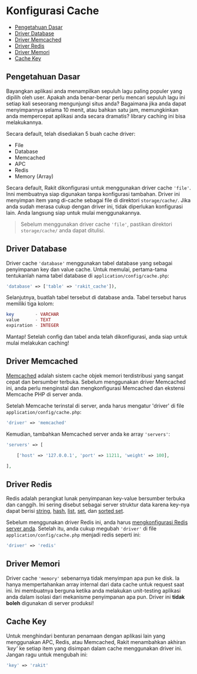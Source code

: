 # Konfigurasi Cache

<!-- MarkdownTOC autolink="true" autoanchor="true" levels="2,3" bracket="round" lowercase="only_ascii" -->

- [Pengetahuan Dasar](#pengetahuan-dasar)
- [Driver Database](#driver-database)
- [Driver Memcached](#driver-memcached)
- [Driver Redis](#driver-redis)
- [Driver Memori](#driver-memori)
- [Cache Key](#cache-key)

<!-- /MarkdownTOC -->


<a id="pengetahuan-dasar"></a>
## Pengetahuan Dasar

Bayangkan aplikasi anda menampilkan sepuluh lagu paling populer yang dipilih oleh user. Apakah anda benar-benar perlu mencari sepuluh lagu ini setiap kali seseorang mengunjungi situs anda? Bagaimana jika anda dapat menyimpannya selama 10 menit, atau bahkan satu jam, memungkinkan anda mempercepat aplikasi anda secara dramatis? library caching ini bisa melakukannya.

Secara default, telah disediakan 5 buah cache driver:

- File
- Database
- Memcached
- APC
- Redis
- Memory (Array)

Secara default, Rakit dikonfigurasi untuk menggunakan driver cache `'file'`. Inni membuatnya siap digunakan tanpa konfigurasi tambahan. Driver ini menyimpan item yang di-cache sebagai file di direktori `storage/cache/`. Jika anda sudah merasa cukup dengan driver ini, tidak diperlukan konfigurasi lain. Anda langsung siap untuk mulai menggunakannya.

>  Sebelum menggunakan driver cache `'file'`, pastikan direktori `storage/cache/` anda dapat ditulisi.


<a id="driver-database"></a>
## Driver Database

Driver cache `'database'` menggunakan tabel database yang sebagai penyimpanan key dan value cache. Untuk memulai, pertama-tama tentukanlah nama tabel database di `application/config/cache.php`:

```php
'database' => ['table' => 'rakit_cache']),
```

Selanjutnya, buatlah tabel tersebut di database anda. Tabel tersebut harus memiliki tiga kolom:

```php
key        - VARCHAR
value      - TEXT
expiration - INTEGER
```

Mantap! Setelah config dan tabel anda telah dikonfigurasi, anda siap untuk mulai melakukan caching!


<a id="driver-memcached"></a>
## Driver Memcached

[Memcached](http://memcached.org) adalah sistem cache objek memori terdistribusi yang sangat cepat dan bersumber terbuka. Sebelum menggunakan driver Memcached ini, anda perlu menginstal dan mengkonfigurasi Memcached dan ekstensi Memcache PHP di server anda.

Setelah Memcache terinstal di server, anda harus mengatur 'driver' di file `application/config/cache.php`:

```php
'driver' => 'memcached'
```

Kemudian, tambahkan Memcached server anda ke array `'servers'`:

```php
'servers' => [

    ['host' => '127.0.0.1', 'port' => 11211, 'weight' => 100],

],
```


<a id="driver-redis"></a>
## Driver Redis

Redis adalah perangkat lunak penyimpanan key-value bersumber terbuka dan canggih. Ini sering disebut sebagai server struktur data karena key-nya dapat berisi [string](http://redis.io/topics/data-types#strings), [hash](http://redis.io/topics/data-types#hashes), [list](http://redis.io/topics/data-types#lists), [set](http://redis.io/topics/data-types#sets), dan [sorted set](http://redis.io/topics/data-types#sorted-sets).

Sebelum menggunakan driver Redis ini, anda harus [mengkonfigurasi Redis server anda](/docs/id/database/redis#config). Setelah itu, anda cukup megubah `'driver'` di file `application/config/cache.php` menjadi redis seperti ini:

```php
'driver' => 'redis'
```


<a id="driver-memori"></a>
## Driver Memori

Driver cache `'memory'` sebenarnya tidak menyimpan apa pun ke disk. Ia hanya mempertahankan array internal dari data cache untuk request saat ini. Ini membuatnya berguna ketika anda melakukan unit-testing aplikasi anda dalam isolasi dari mekanisme penyimpanan apa pun. Driver ini **tidak boleh** digunakan di server produksi!


<a id="cache-key"></a>
## Cache Key

Untuk menghindari benturan penamaan dengan aplikasi lain yang menggunakan APC, Redis, atau Memcached, Rakit menambahkan akhiran _'key'_ ke setiap item yang disimpan dalam cache menggunakan driver ini. Jangan ragu untuk mengubah ini:

```php
'key' => 'rakit'
```
